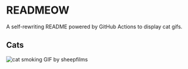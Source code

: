 # READMEOW

A self-rewriting README powered by GitHub Actions to display cat gifs.

## Cats

![cat smoking GIF by sheepfilms](https://media0.giphy.com/media/l0ExdMHUDKteztyfe/200.gif?cid=9acd02dav9csjakpmsjvj7mxn7nur565mwo32bgyxhgit25y&ep=v1_gifs_search&rid=200.gif&ct=g)
